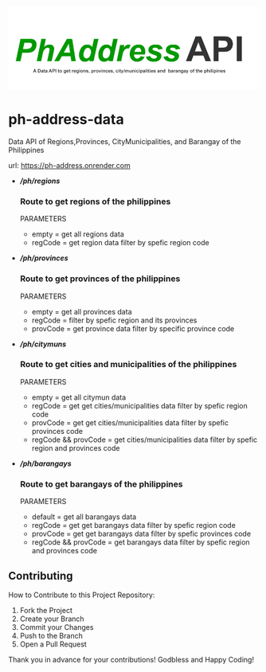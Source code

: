 

![image](images/banner.png)

# ph-address-data
Data API of Regions,Provinces, CityMunicipalities, and Barangay of the Philippines

url: https://ph-address.onrender.com

- _**/ph/regions**_

  ### Route to get regions of the philippines

  PARAMETERS
    - empty = get all regions data
    - regCode = get region data filter by spefic region code



- _**/ph/provinces**_

  ### Route to get  provinces of the philippines

  PARAMETERS
    - empty = get all provinces data
    - regCode = filter by spefic region and its provinces
    - provCode = get province data filter by specific province code

- _**/ph/citymuns**_ 
  
  ### Route to get cities and municipalities of the philippines

  PARAMETERS
    - empty = get all citymun data
    - regCode = get get cities/municipalities data filter by spefic region code
    - provCode = get get cities/municipalities data filter by spefic provinces code
    - regCode && provCode = get cities/municipalities data filter by spefic region and provinces code



- _**/ph/barangays**_
  
  ### Route to get  barangays  of the philippines

  PARAMETERS
    - default = get all barangays data
    - regCode = get get barangays data filter by spefic region code
    - provCode = get get barangays data filter by spefic provinces code
    - regCode && provCode = get barangays data filter by spefic region and provinces code

    




## Contributing
How to Contribute to this Project Repository:
1. Fork the Project
2. Create your Branch 
3. Commit your Changes 
4. Push to the Branch 
5. Open a Pull Request

Thank you in advance for your contributions! Godbless and Happy Coding! 
